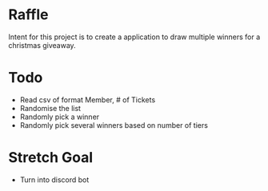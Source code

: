 # Raffle

Intent for this project is to create a application to draw multiple winners for a christmas giveaway.

# Todo
- Read csv of format Member, # of Tickets
- Randomise the list
- Randomly pick a winner
- Randomly pick several winners based on number of tiers

# Stretch Goal
- Turn into discord bot